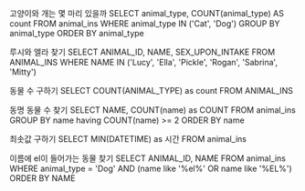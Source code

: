 고양이와 개는 몇 마리 있을까
SELECT animal_type, COUNT(animal_type) AS count FROM animal_ins
WHERE animal_type IN ('Cat', 'Dog')
GROUP BY animal_type ORDER BY animal_type

루시와 엘라 찾기
SELECT ANIMAL_ID, NAME, SEX_UPON_INTAKE FROM ANIMAL_INS
WHERE NAME IN ('Lucy', 'Ella', 'Pickle', 'Rogan', 'Sabrina', 'Mitty')

동물 수 구하기
SELECT COUNT(ANIMAL_TYPE) as count FROM ANIMAL_INS

동명 동물 수 찾기
SELECT NAME, COUNT(name) as COUNT FROM animal_ins GROUP BY name having COUNT(name) >= 2 ORDER BY name

최솟값 구하기
SELECT MIN(DATETIME) as 시간 FROM animal_ins

이름에 el이 들어가는 동물 찾기
SELECT ANIMAL_ID, NAME FROM animal_ins WHERE animal_type = 'Dog' AND (name like '%el%' OR name like '%EL%') ORDER BY NAME